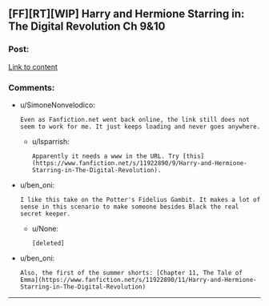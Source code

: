 ## [FF][RT][WIP] Harry and Hermione Starring in: The Digital Revolution Ch 9&10

### Post:

[Link to content](https://fanfiction.net/s/11922890/9/Harry-and-Hermione-Starring-in-The-Digital-Revolution)

### Comments:

- u/SimoneNonvelodico:
  ```
  Even as Fanfiction.net went back online, the link still does not seem to work for me. It just keeps loading and never goes anywhere.
  ```

  - u/lsparrish:
    ```
    Apparently it needs a www in the URL. Try [this](https://www.fanfiction.net/s/11922890/9/Harry-and-Hermione-Starring-in-The-Digital-Revolution).
    ```

- u/ben_oni:
  ```
  I like this take on the Potter's Fidelius Gambit. It makes a lot of sense in this scenario to make someone besides Black the real secret keeper.
  ```

  - u/None:
    ```
    [deleted]
    ```

- u/ben_oni:
  ```
  Also, the first of the summer shorts: [Chapter 11, The Tale of Emma](https://www.fanfiction.net/s/11922890/11/Harry-and-Hermione-Starring-in-The-Digital-Revolution)
  ```

---


